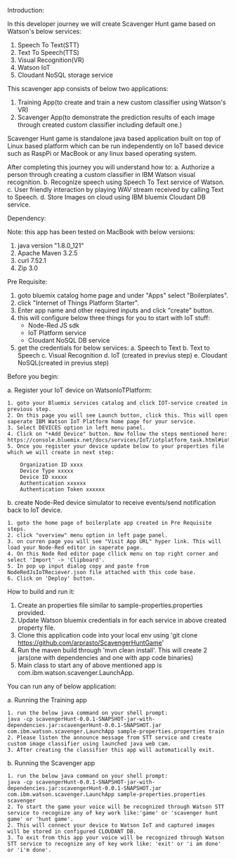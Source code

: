 Introduction:

In this developer journey we will create Scavenger Hunt game based on Watson's below services:

1. Speech To Text(STT)
2. Text To Speech(TTS)
3. Visual Recognition(VR)
4. Watson IoT
5. Cloudant NoSQL storage service

This scavenger app consists of below two applications:
1. Training App(to create and train a new custom classifier using Watson's VR)
2. Scavenger App(to demonstrate the prediction results of each image through created custom classifier including default one.)

Scavenger Hunt game is standalone java based application built on top of Linux based platform which can be run independently on IoT based device such as RaspPi or MacBook or any linux based operating system.

After completing this journey you will understand how to:
a. Authorize a person through creating a custom classifier in IBM Watson visual recognition.
b. Recognize speech using Speech To Text service of Watson.
c. User friendly interaction by playing WAV stream received by calling Text to Speech.
d. Store Images on cloud using IBM bluemix Cloudant DB service. 


Dependency:

Note: this app has been tested on MacBook with below versions:
1. java version "1.8.0_121"
2. Apache Maven 3.2.5
3. curl 7.52.1
4. Zip 3.0

Pre Requisite:

1. goto bluemix catalog home page and under "Apps" select "Boilerplates".
2. click "Internet of Things Platform Starter".
3. Enter app name and other required inputs and click "create" button.
4. this will configure below three things for you to start with IoT stuff:
	* Node-Red JS sdk
	* IoT Platform service
	* Cloudant NoSQL DB service
5. get the credentials for below services:
	a. Speech to Text
	b. Text to Speech
	c. Visual Recognition
	d. IoT (created in previus step)
	e. Cloudant NoSQL(created in previus step)

Before you begin:

a. Register your IoT device on WatsonIoTPlatform:

	1. goto your Bluemix services catalog and click IOT-service created in previous step.
	2. On this page you will see Launch button, click this. This will open saperate IBM Watson IoT Platform home page for your service.
	3. Select DEVICES option in left menu panel.
	4. Click on "+Add Device" button. Now follow the steps mentioned here: https://console.bluemix.net/docs/services/IoT/iotplatform_task.html#iotplatform_task'
	5. Once you register your device update below to your properties file which we will create in next step:

		Organization ID xxxx
		Device Type xxxxx
		Device ID xxxxx
		Authentication xxxxxx
		Authentication Token xxxxxx

b. create Node-Red device simulator to receive events/send notification back to IoT device.

	1. goto the home page of boilerplate app created in Pre Requisite steps.
	2. click "overview" menu option in left page panel.
	3. on curren page you will see "Visit App URL" hyper link. This will load your Node-Red editor in saperate page.
	4. On this Node Red editor page cllick menu on top right corner and select 'Import' -> 'Clipboard'.
	5. In pop up input dialog copy and paste from NodeRedJsIoTReciever.json file attached with this code base.
	6. Click on 'Deploy' button. 

How to build and run it:

1. Create an properties file similar to sample-properties.properties provided.
2. Update Watson bluemix credentials in for each service in above created property file.
3. Clone this application code into your local env using 'git clone https://github.com/arprasto/ScavengerHuntGame'
3. Run the maven build through 'mvn clean install'. This will create 2 jars(one with dependencies and one with app code binaries)
4. Main class to start any of above mentioned app is com.ibm.watson.scavenger.LaunchApp. 

You can run any of below application:

a. Running the Training app

	1. run the below java command on your shell prompt:
	java -cp scavengerHunt-0.0.1-SNAPSHOT-jar-with-dependencies.jar:scavengerHunt-0.0.1-SNAPSHOT.jar com.ibm.watson.scavenger.LaunchApp sample-properties.properties train
	2. Please listen the announce message from STT service and create custom image classifier using launched java web cam.  
	3. After creating the classifier this app will automatically exit.

b. Running the Scavenger app

	1. run the below java command on your shell prompt:
	java -cp scavengerHunt-0.0.1-SNAPSHOT-jar-with-dependencies.jar:scavengerHunt-0.0.1-SNAPSHOT.jar com.ibm.watson.scavenger.LaunchApp sample-properties.properties scavenger
	2. To start the game your voice will be recognized through Watson STT service to recognize any of key work like:'game' or 'scavenger hunt game' or 'hunt game'.
	2. This will connect your device to Watson IoT and captured images will be stored in configured CLOUDANT DB.
	3. To exit from this app your voice will be recognized through Watson STT service to recognize any of key work like: 'exit' or 'i am done' or 'i'm done'.